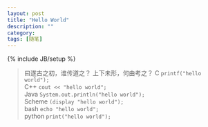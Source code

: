 ```yaml
---
layout: post
title: "Hello World"
description: ""
category: 
tags: [随笔]
---
```

{% include JB/setup %}
>曰遂古之初，谁传道之？
>上下未形，何由考之？
C		`printf("hello world");`  
C++		`cout << "hello world";`   
Java	`System.out.println("hello world");`  
Scheme	`(display "hello world");`  
bash	`echo "hello world";`  
python	`print("hello world");`
